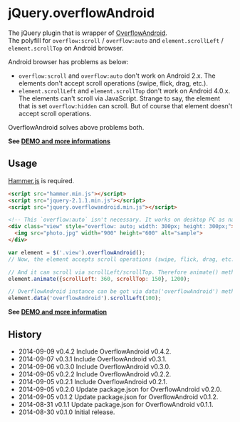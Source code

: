 # jQuery.overflowAndroid

The jQuery plugin that is wrapper of [OverflowAndroid](http://anseki.github.io/overflow-android).  
The polyfill for `overflow:scroll` / `overflow:auto` and `element.scrollLeft` / `element.scrollTop` on Android browser.

Android browser has problems as below:

- `overflow:scroll` and `overflow:auto` don't work on Android 2.x. The elements don't accept scroll operations (swipe, flick, drag, etc.).
- `element.scrollLeft` and `element.scrollTop` don't work on Android 4.0.x. The elements can't scroll via JavaScript. Strange to say, the element that is set `overflow:hidden` can scroll. But of course that element doesn't accept scroll operations.

OverflowAndroid solves above problems both.

**See <a href="http://anseki.github.io/overflow-android">DEMO and more informations</a>**

## Usage
[Hammer.js](http://hammerjs.github.io/) is required.

```html
<script src="hammer.min.js"></script>
<script src="jquery-2.1.1.min.js"></script>
<script src="jquery.overflowandroid.min.js"></script>
```

```html
<!-- This `overflow:auto` isn't necessary. It works on desktop PC as native. -->
<div class="view" style="overflow: auto; width: 300px; height: 300px;">   <!-- Like an iframe window -->
  <img src="photo.jpg" width="900" height="600" alt="sample">             <!-- Like an iframe document -->
</div>
```

```js
var element = $('.view').overflowAndroid();
// Now, the element accepts scroll operations (swipe, flick, drag, etc.).

// And it can scroll via scrollLeft/scrollTop. Therefore animate() method works.
element.animate({scrollLeft: 360, scrollTop: 150}, 1200);

// OverflowAndroid instance can be got via data('overflowAndroid') method.
element.data('overflowAndroid').scrollLeft(100);
```
**See <a href="http://anseki.github.io/overflow-android">DEMO and more information</a>**

## History
 * 2014-09-09			v0.4.2			Include OverflowAndroid v0.4.2.
 * 2014-09-07			v0.3.1			Include OverflowAndroid v0.3.1.
 * 2014-09-06			v0.3.0			Include OverflowAndroid v0.3.0.
 * 2014-09-05			v0.2.2			Include OverflowAndroid v0.2.2.
 * 2014-09-05			v0.2.1			Include OverflowAndroid v0.2.1.
 * 2014-09-05			v0.2.0			Update package.json for OverflowAndroid v0.2.0.
 * 2014-09-05			v0.1.2			Update package.json for OverflowAndroid v0.1.2.
 * 2014-08-31			v0.1.1			Update package.json for OverflowAndroid v0.1.1.
 * 2014-08-30			v0.1.0			Initial release.
